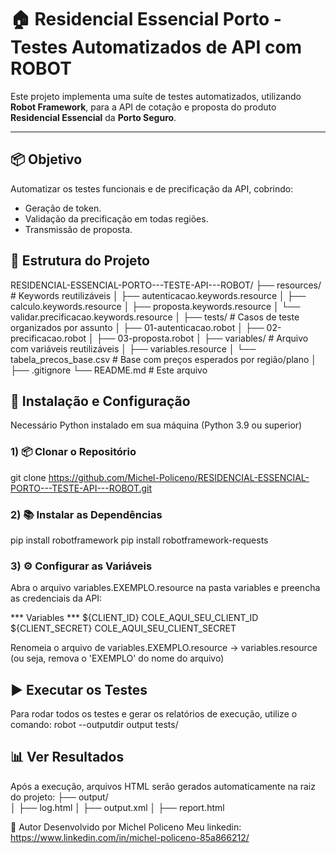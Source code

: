 # 🏠 Residencial Essencial Porto - Testes Automatizados de API com ROBOT

Este projeto implementa uma suíte de testes automatizados, utilizando **Robot Framework**, para a API de cotação e proposta do produto **Residencial Essencial** da **Porto Seguro**.

---

## 📦 Objetivo

Automatizar os testes funcionais e de precificação da API, cobrindo:

- Geração de token.
- Validação da precificação em todas regiões.
- Transmissão de proposta.


## 📁 Estrutura do Projeto

RESIDENCIAL-ESSENCIAL-PORTO---TESTE-API---ROBOT/
├── resources/                  # Keywords reutilizáveis
│   ├── autenticacao.keywords.resource
│   ├── calculo.keywords.resource
│   ├── proposta.keywords.resource
│   └── validar.precificacao.keywords.resource
│
├── tests/                      # Casos de teste organizados por assunto
│   ├── 01-autenticacao.robot
│   ├── 02-precificacao.robot
│   ├── 03-proposta.robot 
│
├── variables/                  # Arquivo com variáveis reutilizáveis
│   ├── variables.resource
│   └── tabela_precos_base.csv  # Base com preços esperados por região/plano
│
├── .gitignore
└── README.md                   # Este arquivo


## 🧰 Instalação e Configuração
Necessário Python instalado em sua máquina (Python 3.9 ou superior)

### 1) 📦 Clonar o Repositório
git clone https://github.com/Michel-Policeno/RESIDENCIAL-ESSENCIAL-PORTO---TESTE-API---ROBOT.git

### 2) 📚 Instalar as Dependências
pip install robotframework
pip install robotframework-requests

### 3) ⚙️ Configurar as Variáveis
Abra o arquivo variables.EXEMPLO.resource na pasta variables e preencha as credenciais da API:

*** Variables ***
${CLIENT_ID}        COLE_AQUI_SEU_CLIENT_ID
${CLIENT_SECRET}    COLE_AQUI_SEU_CLIENT_SECRET

Renomeia o arquivo de variables.EXEMPLO.resource -> variables.resource 
(ou seja, remova o 'EXEMPLO' do nome do arquivo)

## ▶️ Executar os Testes
Para rodar todos os testes e gerar os relatórios de execução, utilize o comando:
robot --outputdir output tests/

## 📊 Ver Resultados
Após a execução, arquivos HTML serão gerados automaticamente na raiz do projeto:
├── output/                 
│   ├── log.html
│   ├── output.xml
│   ├── report.html

🧪 Autor
Desenvolvido por Michel Policeno
Meu linkedin: https://www.linkedin.com/in/michel-policeno-85a866212/


